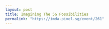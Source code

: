 ```yaml
---
layout: post
title: Imagining The 5G Possibilities
permalink: "https://imda-pixel.sg/event/261"
---
```

